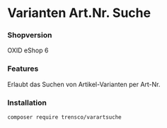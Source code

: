 Varianten Art.Nr. Suche
==============

### Shopversion
OXID eShop 6


### Features
Erlaubt das Suchen von Artikel-Varianten per Art-Nr.


### Installation
`composer require trensco/varartsuche`
